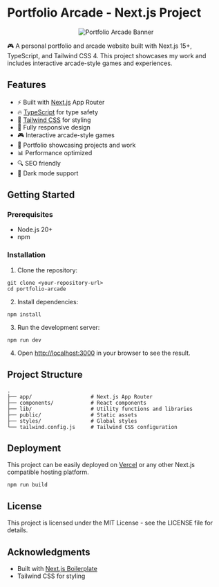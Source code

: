 # Portfolio Arcade - Next.js Project

<p align="center">
  <img
    src="public/assets/images/nextjs-starter-banner.png?raw=true"
    alt="Portfolio Arcade Banner"
    style="max-width: 100%; height: auto;"
  />
</p>

🎮 A personal portfolio and arcade website built with Next.js 15+, TypeScript, and Tailwind CSS 4. This project showcases my work and includes interactive arcade-style games and experiences.

## Features

- ⚡ Built with [Next.js](https://nextjs.org) App Router
- 🔥 [TypeScript](https://www.typescriptlang.org) for type safety
- 💎 [Tailwind CSS](https://tailwindcss.com) for styling
- 📱 Fully responsive design
- 🎮 Interactive arcade-style games
- 🚀 Portfolio showcasing projects and work
- 📊 Performance optimized
- 🔍 SEO friendly
- 🌙 Dark mode support

## Getting Started

### Prerequisites

- Node.js 20+
- npm

### Installation

1. Clone the repository:
```shell
git clone <your-repository-url>
cd portfolio-arcade
```

2. Install dependencies:
```shell
npm install
```

3. Run the development server:
```shell
npm run dev
```

4. Open [http://localhost:3000](http://localhost:3000) in your browser to see the result.

## Project Structure

```shell
.
├── app/                   # Next.js App Router
├── components/            # React components
├── lib/                   # Utility functions and libraries
├── public/                # Static assets
├── styles/                # Global styles
└── tailwind.config.js     # Tailwind CSS configuration
```

## Deployment

This project can be easily deployed on [Vercel](https://vercel.com) or any other Next.js compatible hosting platform.

```shell
npm run build
```

## License

This project is licensed under the MIT License - see the LICENSE file for details.

## Acknowledgments

- Built with [Next.js Boilerplate](https://github.com/ixartz/Next-js-Boilerplate)
- Tailwind CSS for styling
